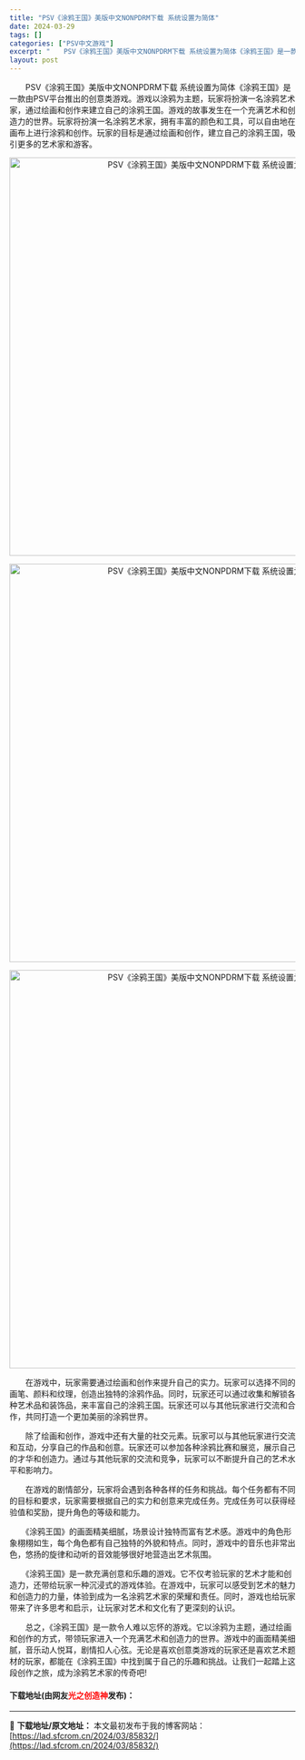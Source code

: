```yaml
---
title: "PSV《涂鸦王国》美版中文NONPDRM下载 系统设置为简体"
date: 2024-03-29
tags: []
categories: ["PSV中文游戏"]
excerpt: "　　PSV《涂鸦王国》美版中文NONPDRM下载 系统设置为简体《涂鸦王国》是一款由PSV平台推出的创意类游戏。游戏以涂鸦为主题，玩家将扮演一名涂鸦艺术家，通过绘画和创作来建立自己的涂鸦王国。游戏的故事发生在一个充满艺术和创造力的世界。玩家将扮演一名涂鸦艺术家，拥有丰富的颜色和工具，可以自由地在画布&hellip;"
layout: post
---
```


 <p>　　PSV《涂鸦王国》美版中文NONPDRM下载 系统设置为简体《涂鸦王国》是一款由PSV平台推出的创意类游戏。游戏以涂鸦为主题，玩家将扮演一名涂鸦艺术家，通过绘画和创作来建立自己的涂鸦王国。游戏的故事发生在一个充满艺术和创造力的世界。玩家将扮演一名涂鸦艺术家，拥有丰富的颜色和工具，可以自由地在画布上进行涂鸦和创作。玩家的目标是通过绘画和创作，建立自己的涂鸦王国，吸引更多的艺术家和游客。</p> <p align="center"><img align="" border="0" src="https://lad.sfcrom.cn/wp-content/uploads/2024/03/20240329_6606751596ba2.webp" width="700" alt="PSV《涂鸦王国》美版中文NONPDRM下载 系统设置为简体" /></p> <p align="center"><img align="" border="0" src="https://lad.sfcrom.cn/wp-content/uploads/2024/03/20240329_6606751615c6f.webp" width="700" alt="PSV《涂鸦王国》美版中文NONPDRM下载 系统设置为简体" /></p> <p align="center"><img align="" border="0" src="https://lad.sfcrom.cn/wp-content/uploads/2024/03/20240329_6606751679a82.webp" width="700" alt="PSV《涂鸦王国》美版中文NONPDRM下载 系统设置为简体" /></p> <p>　　在游戏中，玩家需要通过绘画和创作来提升自己的实力。玩家可以选择不同的画笔、颜料和纹理，创造出独特的涂鸦作品。同时，玩家还可以通过收集和解锁各种艺术品和装饰品，来丰富自己的涂鸦王国。玩家还可以与其他玩家进行交流和合作，共同打造一个更加美丽的涂鸦世界。</p> <p>　　除了绘画和创作，游戏中还有大量的社交元素。玩家可以与其他玩家进行交流和互动，分享自己的作品和创意。玩家还可以参加各种涂鸦比赛和展览，展示自己的才华和创造力。通过与其他玩家的交流和竞争，玩家可以不断提升自己的艺术水平和影响力。</p> <p>　　在游戏的剧情部分，玩家将会遇到各种各样的任务和挑战。每个任务都有不同的目标和要求，玩家需要根据自己的实力和创意来完成任务。完成任务可以获得经验值和奖励，提升角色的等级和能力。</p> <p>　　《涂鸦王国》的画面精美细腻，场景设计独特而富有艺术感。游戏中的角色形象栩栩如生，每个角色都有自己独特的外貌和特点。同时，游戏中的音乐也非常出色，悠扬的旋律和动听的音效能够很好地营造出艺术氛围。</p> <p>　　《涂鸦王国》是一款充满创意和乐趣的游戏。它不仅考验玩家的艺术才能和创造力，还带给玩家一种沉浸式的游戏体验。在游戏中，玩家可以感受到艺术的魅力和创造力的力量，体验到成为一名涂鸦艺术家的荣耀和责任。同时，游戏也给玩家带来了许多思考和启示，让玩家对艺术和文化有了更深刻的认识。</p> <p>　　总之，《涂鸦王国》是一款令人难以忘怀的游戏。它以涂鸦为主题，通过绘画和创作的方式，带领玩家进入一个充满艺术和创造力的世界。游戏中的画面精美细腻，音乐动人悦耳，剧情扣人心弦。无论是喜欢创意类游戏的玩家还是喜欢艺术题材的玩家，都能在《涂鸦王国》中找到属于自己的乐趣和挑战。让我们一起踏上这段创作之旅，成为涂鸦艺术家的传奇吧!</p> <p><h4>下载地址(由网友<font color="red">光之创造神</font>发布)：</h4></p> 

---
📖 **下载地址/原文地址：** 本文最初发布于我的博客网站：[https://lad.sfcrom.cn/2024/03/85832/](https://lad.sfcrom.cn/2024/03/85832/)
